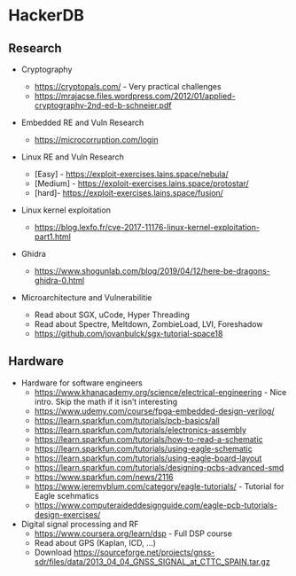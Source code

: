 # HackerDB

## Research
- Cryptography 
    * https://cryptopals.com/ - Very practical challenges
    * https://mrajacse.files.wordpress.com/2012/01/applied-cryptography-2nd-ed-b-schneier.pdf

- Embedded RE and Vuln Research 
    * https://microcorruption.com/login 

- Linux RE and Vuln Research 
    * [Easy] - https://exploit-exercises.lains.space/nebula/
    * [Medium] - https://exploit-exercises.lains.space/protostar/
    * [hard]- https://exploit-exercises.lains.space/fusion/ 

- Linux kernel exploitation
    * https://blog.lexfo.fr/cve-2017-11176-linux-kernel-exploitation-part1.html

- Ghidra 
    * https://www.shogunlab.com/blog/2019/04/12/here-be-dragons-ghidra-0.html

- Microarchitecture and Vulnerabilitie
    * Read about SGX, uCode, Hyper Threading
    * Read about Spectre, Meltdown, ZombieLoad, LVI, Foreshadow
    * https://github.com/jovanbulck/sgx-tutorial-space18

## Hardware
- Hardware for software engineers 
   * https://www.khanacademy.org/science/electrical-engineering - Nice intro. Skip the math if it isn’t interesting
   * https://www.udemy.com/course/fpga-embedded-design-verilog/ 
   * https://learn.sparkfun.com/tutorials/pcb-basics/all
   * https://learn.sparkfun.com/tutorials/electronics-assembly 
   * https://learn.sparkfun.com/tutorials/how-to-read-a-schematic
   * https://learn.sparkfun.com/tutorials/using-eagle-schematic
   * https://learn.sparkfun.com/tutorials/using-eagle-board-layout
   * https://learn.sparkfun.com/tutorials/designing-pcbs-advanced-smd
   * https://www.sparkfun.com/news/2116
   * https://www.jeremyblum.com/category/eagle-tutorials/ - Tutorial for Eagle scehmatics
   * https://www.computeraideddesignguide.com/eagle-pcb-tutorials-design-exercises/ 
- Digital signal processing and RF 
   * https://www.coursera.org/learn/dsp - Full DSP course
   * Read about GPS (Kaplan, ICD, …)
   * Download https://sourceforge.net/projects/gnss-sdr/files/data/2013_04_04_GNSS_SIGNAL_at_CTTC_SPAIN.tar.gz 
